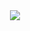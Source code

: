 <div align="center" dir="auto" <img style="max-width: 100%;" src="https://github-readme-stats.vercel.app/api/top-langs/?username=frknue&size_weight=0.5&count_weight=0.5&theme=radical" />
 <img style="max-width: 100%;" src="https://github-readme-stats.vercel.app/api/top-langs/?username=frknuey&size_weight=0.5&count_weight=0.5&theme=radical" />
</div>
<!--
**frknue/frknue** is a ✨ _special_ ✨ repository because its `README.md` (this file) appears on your GitHub profile.

Here are some ideas to get you started:

- 🔭 I’m currently working on ...
- 🌱 I’m currently learning ...
- 👯 I’m looking to collaborate on ...
- 🤔 I’m looking for help with ...
- 💬 Ask me about ...
- 📫 How to reach me: ...
- 😄 Pronouns: ...
- ⚡ Fun fact: ...
-->

